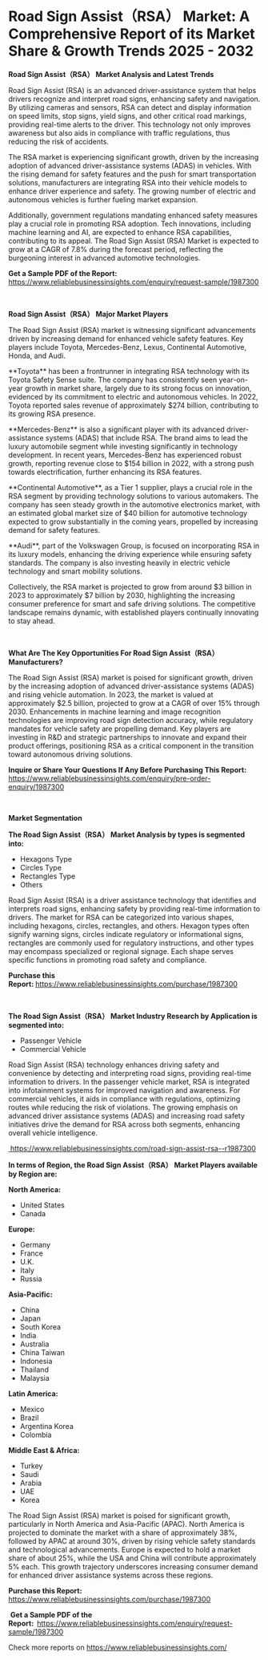 <p><h1>Road Sign Assist（RSA） Market: A Comprehensive Report of its Market Share & Growth Trends 2025 - 2032</h1></p><p><strong>Road Sign Assist（RSA） Market Analysis and Latest Trends</strong></p>
<p><p>Road Sign Assist (RSA) is an advanced driver-assistance system that helps drivers recognize and interpret road signs, enhancing safety and navigation. By utilizing cameras and sensors, RSA can detect and display information on speed limits, stop signs, yield signs, and other critical road markings, providing real-time alerts to the driver. This technology not only improves awareness but also aids in compliance with traffic regulations, thus reducing the risk of accidents.</p><p>The RSA market is experiencing significant growth, driven by the increasing adoption of advanced driver-assistance systems (ADAS) in vehicles. With the rising demand for safety features and the push for smart transportation solutions, manufacturers are integrating RSA into their vehicle models to enhance driver experience and safety. The growing number of electric and autonomous vehicles is further fueling market expansion. </p><p>Additionally, government regulations mandating enhanced safety measures play a crucial role in promoting RSA adoption. Tech innovations, including machine learning and AI, are expected to enhance RSA capabilities, contributing to its appeal. The Road Sign Assist (RSA) Market is expected to grow at a CAGR of 7.8% during the forecast period, reflecting the burgeoning interest in advanced automotive technologies.</p></p>
<p><strong>Get a Sample PDF of the Report:&nbsp;</strong> <a href="https://www.reliablebusinessinsights.com/enquiry/request-sample/1987300?utm_campaign=3079&utm_medium=2&utm_source=Github&utm_content=ia&utm_term=28032025&utm_id=road-sign-assistrsa">https://www.reliablebusinessinsights.com/enquiry/request-sample/1987300</a></p>
<p>&nbsp;</p>
<p><strong>Road Sign Assist（RSA） Major Market Players</strong></p>
<p><p>The Road Sign Assist (RSA) market is witnessing significant advancements driven by increasing demand for enhanced vehicle safety features. Key players include Toyota, Mercedes-Benz, Lexus, Continental Automotive, Honda, and Audi. </p><p>**Toyota** has been a frontrunner in integrating RSA technology with its Toyota Safety Sense suite. The company has consistently seen year-on-year growth in market share, largely due to its strong focus on innovation, evidenced by its commitment to electric and autonomous vehicles. In 2022, Toyota reported sales revenue of approximately $274 billion, contributing to its growing RSA presence.</p><p>**Mercedes-Benz** is also a significant player with its advanced driver-assistance systems (ADAS) that include RSA. The brand aims to lead the luxury automobile segment while investing significantly in technology development. In recent years, Mercedes-Benz has experienced robust growth, reporting revenue close to $154 billion in 2022, with a strong push towards electrification, further enhancing its RSA features.</p><p>**Continental Automotive**, as a Tier 1 supplier, plays a crucial role in the RSA segment by providing technology solutions to various automakers. The company has seen steady growth in the automotive electronics market, with an estimated global market size of $40 billion for automotive technology expected to grow substantially in the coming years, propelled by increasing demand for safety features.</p><p>**Audi**, part of the Volkswagen Group, is focused on incorporating RSA in its luxury models, enhancing the driving experience while ensuring safety standards. The company is also investing heavily in electric vehicle technology and smart mobility solutions.</p><p>Collectively, the RSA market is projected to grow from around $3 billion in 2023 to approximately $7 billion by 2030, highlighting the increasing consumer preference for smart and safe driving solutions. The competitive landscape remains dynamic, with established players continually innovating to stay ahead.</p></p>
<p>&nbsp;</p>
<p><strong>What Are The Key Opportunities For Road Sign Assist（RSA） Manufacturers?</strong></p>
<p><p>The Road Sign Assist (RSA) market is poised for significant growth, driven by the increasing adoption of advanced driver-assistance systems (ADAS) and rising vehicle automation. In 2023, the market is valued at approximately $2.5 billion, projected to grow at a CAGR of over 15% through 2030. Enhancements in machine learning and image recognition technologies are improving road sign detection accuracy, while regulatory mandates for vehicle safety are propelling demand. Key players are investing in R&D and strategic partnerships to innovate and expand their product offerings, positioning RSA as a critical component in the transition toward autonomous driving solutions.</p></p>
<p><strong>Inquire or Share Your Questions If Any Before Purchasing This Report:</strong> <a href="https://www.reliablebusinessinsights.com/enquiry/pre-order-enquiry/1987300?utm_campaign=3079&utm_medium=2&utm_source=Github&utm_content=ia&utm_term=28032025&utm_id=road-sign-assistrsa">https://www.reliablebusinessinsights.com/enquiry/pre-order-enquiry/1987300</a></p>
<p>&nbsp;</p>
<p><strong>Market Segmentation</strong></p>
<p><strong>The Road Sign Assist（RSA） Market Analysis by types is segmented into:</strong></p>
<p><ul><li>Hexagons Type</li><li>Circles Type</li><li>Rectangles Type</li><li>Others</li></ul></p>
<p><p>Road Sign Assist (RSA) is a driver assistance technology that identifies and interprets road signs, enhancing safety by providing real-time information to drivers. The market for RSA can be categorized into various shapes, including hexagons, circles, rectangles, and others. Hexagon types often signify warning signs, circles indicate regulatory or informational signs, rectangles are commonly used for regulatory instructions, and other types may encompass specialized or regional signage. Each shape serves specific functions in promoting road safety and compliance.</p></p>
<p><strong>Purchase this Report:&nbsp;</strong><a href="https://www.reliablebusinessinsights.com/purchase/1987300?utm_campaign=3079&utm_medium=2&utm_source=Github&utm_content=ia&utm_term=28032025&utm_id=road-sign-assistrsa">https://www.reliablebusinessinsights.com/purchase/1987300</a></p>
<p>&nbsp;</p>
<p><strong>The Road Sign Assist（RSA） Market Industry Research by Application is segmented into:</strong></p>
<p><ul><li>Passenger Vehicle</li><li>Commercial Vehicle</li></ul></p>
<p><p>Road Sign Assist (RSA) technology enhances driving safety and convenience by detecting and interpreting road signs, providing real-time information to drivers. In the passenger vehicle market, RSA is integrated into infotainment systems for improved navigation and awareness. For commercial vehicles, it aids in compliance with regulations, optimizing routes while reducing the risk of violations. The growing emphasis on advanced driver assistance systems (ADAS) and increasing road safety initiatives drive the demand for RSA across both segments, enhancing overall vehicle intelligence.</p></p>
<p><a href="https://www.reliablebusinessinsights.com/road-sign-assist-rsa--r1987300?utm_campaign=3079&utm_medium=2&utm_source=Github&utm_content=ia&utm_term=28032025&utm_id=road-sign-assistrsa">&nbsp;https://www.reliablebusinessinsights.com/road-sign-assist-rsa--r1987300</a></p>
<p><strong>In terms of Region, the Road Sign Assist（RSA） Market Players available by Region are:</strong></p>
<p>
    <p> <strong> North America: </strong>
        <ul>
            <li>United States</li>
            <li>Canada</li>
        </ul>
        </p> 
    <p> <strong> Europe: </strong>
        <ul>
            <li>Germany</li>
            <li>France</li>
            <li>U.K.</li>
            <li>Italy</li>
            <li>Russia</li>
        </ul>
        </p> 
    <p> <strong> Asia-Pacific: </strong>
        <ul>
            <li>China</li>
            <li>Japan</li>
            <li>South Korea</li>
            <li>India</li>
            <li>Australia</li>
            <li>China Taiwan</li>
            <li>Indonesia</li>
            <li>Thailand</li>
            <li>Malaysia</li>
        </ul>
        </p> 
    <p> <strong> Latin America: </strong>
        <ul>
            <li>Mexico</li>
            <li>Brazil</li>
            <li>Argentina Korea</li>
            <li>Colombia</li>
        </ul>
        </p> 
    <p> <strong> Middle East & Africa: </strong>
        <ul>
            <li>Turkey</li>
            <li>Saudi</li>
            <li>Arabia</li>
            <li>UAE</li>
            <li>Korea</li>
        </ul>
    </p>
    </p>
<p><p>The Road Sign Assist (RSA) market is poised for significant growth, particularly in North America and Asia-Pacific (APAC). North America is projected to dominate the market with a share of approximately 38%, followed by APAC at around 30%, driven by rising vehicle safety standards and technological advancements. Europe is expected to hold a market share of about 25%, while the USA and China will contribute approximately 5% each. This growth trajectory underscores increasing consumer demand for enhanced driver assistance systems across these regions.</p></p>
<p><strong>Purchase this Report: </strong><a href="https://www.reliablebusinessinsights.com/purchase/1987300?utm_campaign=3079&utm_medium=2&utm_source=Github&utm_content=ia&utm_term=28032025&utm_id=road-sign-assistrsa">https://www.reliablebusinessinsights.com/purchase/1987300</a></p>
<p>&nbsp;<strong>Get a Sample PDF of the Report:&nbsp;&nbsp;</strong><a href="https://www.reliablebusinessinsights.com/enquiry/request-sample/1987300?utm_campaign=3079&utm_medium=2&utm_source=Github&utm_content=ia&utm_term=28032025&utm_id=road-sign-assistrsa">https://www.reliablebusinessinsights.com/enquiry/request-sample/1987300</a></p>
<p><strong></strong></p>
<p>Check more reports on <a href="https://www.reliablebusinessinsights.com/?utm_campaign=3079&utm_medium=2&utm_source=Github&utm_content=ia&utm_term=28032025&utm_id=road-sign-assistrsa">https://www.reliablebusinessinsights.com/</a></p>